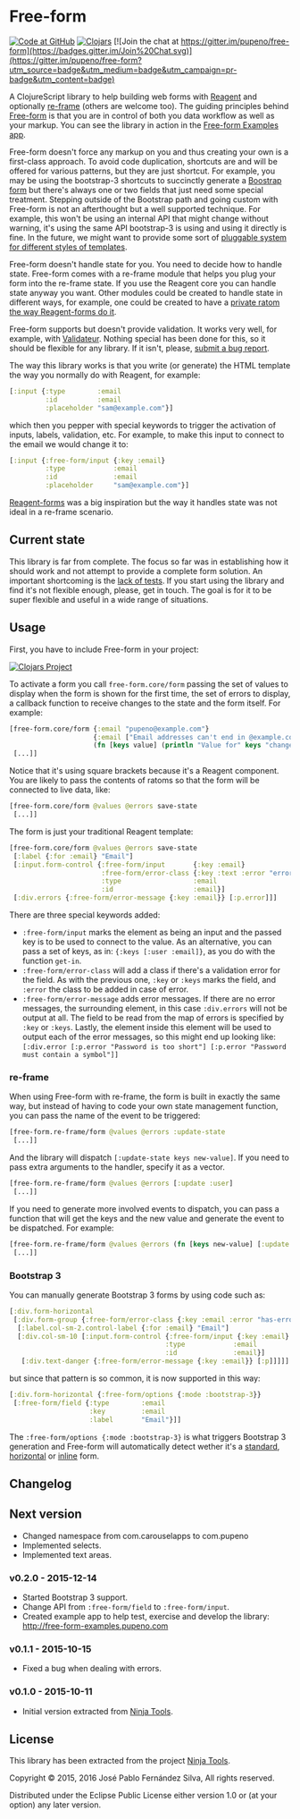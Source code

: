 # Free-form

[![Code at GitHub](https://img.shields.io/badge/code-github-green.svg)](https://github.com/pupeno/free-form)
[![Clojars](https://img.shields.io/clojars/v/com.pupeno/free-form.svg)](https://clojars.org/com.pupeno/free-form)
[![Join the chat at https://gitter.im/pupeno/free-form](https://badges.gitter.im/Join%20Chat.svg)](https://gitter.im/pupeno/free-form?utm_source=badge&utm_medium=badge&utm_campaign=pr-badge&utm_content=badge)

A ClojureScript library to help building web forms with [Reagent](https://reagent-project.github.io/) and optionally
[re-frame](https://github.com/Day8/re-frame) (others are welcome too). The guiding principles behind [Free-form](https://github.com/pupeno/free-form)
is that you are in control of both you data workflow as well as your markup. You can see the library in action in the
[Free-form Examples app](http://free-form-examples.pupeno.com).

Free-form doesn't force any markup on you and thus creating your own is a first-class approach. To avoid code
duplication, shortcuts are and will be offered for various patterns, but they are just shortcut. For example, you may be
using the bootstrap-3 shortcuts to succinctly generate a [Boostrap form](http://getbootstrap.com/css/#forms) but there's
always one or two fields that just need some special treatment. Stepping outside of the Bootstrap path and going custom
with Free-form is not an afterthought but a well supported technique. For example, this won't be using an internal API
that might change without warning, it's using the same API bootstrap-3 is using and using it directly is fine. In the
future, we might want to provide some sort of [pluggable system for different styles of templates](https://github.com/pupeno/free-form/issues/2).

Free-form doesn't handle state for you. You need to decide how to handle state. Free-form comes with a re-frame module
that helps you plug your form into the re-frame state. If you use the Reagent core you can handle state anyway you want.
Other modules could be created to handle state in different ways, for example, one could be created to have a
[private ratom the way Reagent-forms do it](https://github.com/pupeno/free-form/issues/1).

Free-form supports but doesn't provide validation. It works very well, for example, with [Validateur](http://clojurevalidations.info/).
Nothing special has been done for this, so it should be flexible for any library. If it isn't, please,
[submit a bug report](https://github.com/pupeno/free-form/issues/new).

The way this library works is that you write (or generate) the HTML template the way you normally do with Reagent, for
example:

```clojure
[:input {:type        :email
         :id          :email
         :placeholder "sam@example.com"}]
```

which then you pepper with special keywords to trigger the activation of inputs, labels, validation, etc. For example,
to make this input to connect to the email we would change it to:

```clojure
[:input {:free-form/input {:key :email}
         :type            :email
         :id              :email
         :placeholder     "sam@example.com"}]
```

[Reagent-forms](https://github.com/reagent-project/reagent-forms) was a big inspiration but the way it handles state was
not ideal in a re-frame scenario.

## Current state

This library is far from complete. The focus so far was in establishing how it should work and not attempt to provide a
complete form solution. An important shortcoming is the [lack of tests](https://github.com/pupeno/free-form/issues/6).
If you start using the library and find it's not flexible enough, please, get in touch. The goal is for it to be super
flexible and useful in a wide range of situations.

## Usage

First, you have to include Free-form in your project:

[![Clojars Project](http://clojars.org/com.pupeno/free-form/latest-version.svg)](http://clojars.org/com.pupeno/free-form)

To activate a form you call ```free-form.core/form``` passing the set of values to display when the form is shown for
the first time, the set of errors to display, a callback function to receive changes to the state and the form itself.
For example:

```clojure
[free-form.core/form {:email "pupeno@example.com"}
                     {:email ["Email addresses can't end in @example.com"]}
                     (fn [keys value] (println "Value for" keys "changed to" value))
 [...]]
```

Notice that it's using square brackets because it's a Reagent component. You are likely to pass the contents of ratoms
so that the form will be connected to live data, like:

```clojure
[free-form.core/form @values @errors save-state
 [...]]
```

The form is just your traditional Reagent template:

```clojure
[free-form.core/form @values @errors save-state
 [:label {:for :email} "Email"]
 [:input.form-control {:free-form/input       {:key :email}
                       :free-form/error-class {:key :text :error "error"}
                       :type                  :email
                       :id                    :email}]
 [:div.errors {:free-form/error-message {:key :email}} [:p.error]]]
```

There are three special keywords added:
* ```:free-form/input``` marks the element as being an input and the passed key is to be used to connect to the value. As an alternative, you can pass a set of keys, as in: ```{:keys [:user :email]}```, as you do with the function ```get-in```.
* ```:free-form/error-class``` will add a class if there's a validation error for the field. As with the previous one,  ```:key``` or ```:keys``` marks the field, and ```:error``` the class to be added in case of error.
* ```:free-form/error-message``` adds error messages. If there are no error messages, the surrounding element, in this case ```:div.errors``` will not be output at all. The field to be read from the map of errors is specified by  ```:key``` or ```:keys```. Lastly, the element inside this element will be used to output each of the error messages, so this might end up looking like: ```[:div.error [:p.error "Password is too short"] [:p.error "Password must contain a symbol"]]```

### re-frame

When using Free-form with re-frame, the form is built in exactly the same way, but instead of having to code your own
state management function, you can pass the name of the event to be triggered:

```clojure
[free-form.re-frame/form @values @errors :update-state
 [...]]
```

And the library will dispatch ```[:update-state keys new-value]```. If you need to pass extra arguments to the handler,
specify it as a vector.

```clojure
[free-form.re-frame/form @values @errors [:update :user]
 [...]]
```

If you need to generate more involved events to
dispatch, you can pass a function that will get the keys and the new value and generate the event to be dispatched. For
example:

```clojure
[free-form.re-frame/form @values @errors (fn [keys new-value] [:update :user keys new-value])
 [...]]
```

### Bootstrap 3

You can manually generate Bootstrap 3 forms by using code such as:

```clojure
[:div.form-horizontal
 [:div.form-group {:free-form/error-class {:key :email :error "has-error"}}
  [:label.col-sm-2.control-label {:for :email} "Email"]
  [:div.col-sm-10 [:input.form-control {:free-form/input {:key :email}
                                       :type            :email
                                       :id              :email}]
   [:div.text-danger {:free-form/error-message {:key :email}} [:p]]]]]
````

but since that pattern is so common, it is now supported in this way:

```clojure
[:div.form-horizontal {:free-form/options {:mode :bootstrap-3}}
 [:free-form/field {:type        :email
                    :key         :email
                    :label       "Email"}]]
````

The ```:free-form/options {:mode :bootstrap-3}``` is what triggers Bootstrap 3 generation and Free-form will
automatically detect wether it's a [standard](http://free-form-examples.pupeno.com/reagent/bootstrap-3), [horizontal](http://free-form-examples.pupeno.com/reagent/bootstrap-3-horizontal)
or [inline](http://free-form-examples.pupeno.com/reagent/bootstrap-3-inline) form.

## Changelog

## Next version
- Changed namespace from com.carouselapps to com.pupeno
- Implemented selects.
- Implemented text areas.

### v0.2.0 - 2015-12-14
- Started Bootstrap 3 support.
- Change API from ```:free-form/field``` to ```:free-form/input```.
- Created example app to help test, exercise and develop the library: http://free-form-examples.pupeno.com

### v0.1.1 - 2015-10-15
- Fixed a bug when dealing with errors.

### v0.1.0 - 2015-10-11
- Initial version extracted from [Ninja Tools](http://tools.screensaver.ninja).

## License

This library has been extracted from the project [Ninja Tools](http://tools.screensaver.ninja).

Copyright © 2015, 2016 José Pablo Fernández Silva, All rights reserved.

Distributed under the Eclipse Public License either version 1.0 or (at your option) any later version.
